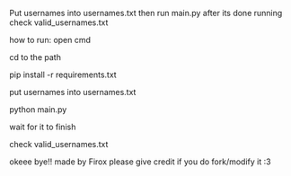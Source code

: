 Put usernames into usernames.txt then run main.py after its done running check valid_usernames.txt

how to run:
open cmd

cd to the path

pip install -r requirements.txt

put usernames into usernames.txt

python main.py

wait for it to finish

check valid_usernames.txt

okeee bye!! made by Firox please give credit if you do fork/modify it :3
